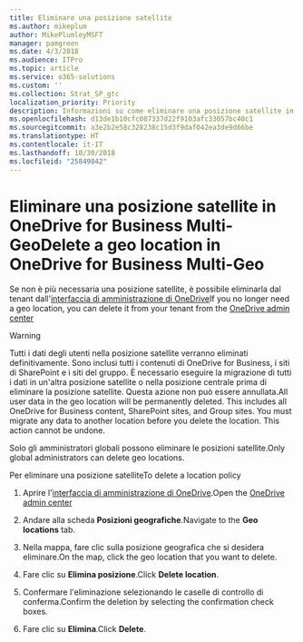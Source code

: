 ```yaml
---
title: Eliminare una posizione satellite
ms.author: mikeplum
author: MikePlumleyMSFT
manager: pamgreen
ms.date: 4/3/2018
ms.audience: ITPro
ms.topic: article
ms.service: o365-solutions
ms.custom: ''
ms.collection: Strat_SP_gtc
localization_priority: Priority
description: Informazioni su come eliminare una posizione satellite in OneDrive for Business Multi-Geo.
ms.openlocfilehash: d13de1b10cfc087337d22f9103afc33057bc40c1
ms.sourcegitcommit: a3e2b2e58c328238c15d3f9daf042ea3de9d66be
ms.translationtype: HT
ms.contentlocale: it-IT
ms.lasthandoff: 10/30/2018
ms.locfileid: "25849842"
---
```

# <a name="delete-a-satellite-location-in-onedrive-for-business-multi-geo"></a><span data-ttu-id="87298-103">Eliminare una posizione satellite in OneDrive for Business Multi-Geo</span><span class="sxs-lookup"><span data-stu-id="87298-103">Delete a geo location in OneDrive for Business Multi-Geo</span></span>

<span data-ttu-id="87298-104">Se non è più necessaria una posizione satellite, è possibile eliminarla dal tenant dall'[interfaccia di amministrazione di OneDrive](https://admin.onedrive.com)</span><span class="sxs-lookup"><span data-stu-id="87298-104">If you no longer need a geo location, you can delete it from your tenant from the [OneDrive admin center](https://admin.onedrive.com)</span></span>

> [!WARNING]
> <span data-ttu-id="87298-p101">Tutti i dati degli utenti nella posizione satellite verranno eliminati definitivamente. Sono inclusi tutti i contenuti di OneDrive for Business, i siti di SharePoint e i siti del gruppo. È necessario eseguire la migrazione di tutti i dati in un'altra posizione satellite o nella posizione centrale prima di eliminare la posizione satellite. Questa azione non può essere annullata.</span><span class="sxs-lookup"><span data-stu-id="87298-p101">All user data in the geo location will be permanently deleted. This includes all OneDrive for Business content, SharePoint sites, and Group sites. You must migrate any data to another location before you delete the location. This action cannot be undone.</span></span>

<span data-ttu-id="87298-109">Solo gli amministratori globali possono eliminare le posizioni satellite.</span><span class="sxs-lookup"><span data-stu-id="87298-109">Only global administrators can delete geo locations.</span></span>

<span data-ttu-id="87298-110">Per eliminare una posizione satellite</span><span class="sxs-lookup"><span data-stu-id="87298-110">To delete a location policy</span></span>

1. <span data-ttu-id="87298-111">Aprire l'[interfaccia di amministrazione di OneDrive](https://admin.onedrive.com).</span><span class="sxs-lookup"><span data-stu-id="87298-111">Open the [OneDrive admin center](https://admin.onedrive.com)</span></span>

2. <span data-ttu-id="87298-112">Andare alla scheda **Posizioni geografiche**.</span><span class="sxs-lookup"><span data-stu-id="87298-112">Navigate to the **Geo locations** tab.</span></span>

3. <span data-ttu-id="87298-113">Nella mappa, fare clic sulla posizione geografica che si desidera eliminare.</span><span class="sxs-lookup"><span data-stu-id="87298-113">On the map, click the geo location that you want to delete.</span></span>

4. <span data-ttu-id="87298-114">Fare clic su **Elimina posizione**.</span><span class="sxs-lookup"><span data-stu-id="87298-114">Click **Delete location**.</span></span>

5. <span data-ttu-id="87298-115">Confermare l'eliminazione selezionando le caselle di controllo di conferma.</span><span class="sxs-lookup"><span data-stu-id="87298-115">Confirm the deletion by selecting the confirmation check boxes.</span></span>

6. <span data-ttu-id="87298-116">Fare clic su **Elimina**.</span><span class="sxs-lookup"><span data-stu-id="87298-116">Click **Delete**.</span></span>



